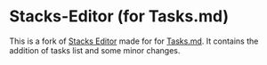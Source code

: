 # Stacks-Editor (for Tasks.md)

This is a fork of [Stacks Editor](https://github.com/StackExchange/Stacks-Editor) made for for [Tasks.md](https://github.com/BaldissaraMatheus/Tasks.md). It contains the addition of tasks list and some minor changes.
